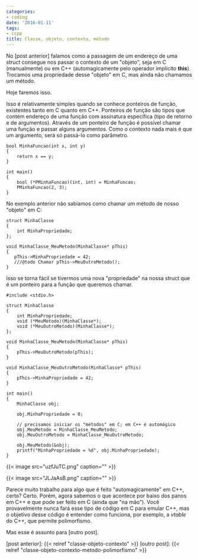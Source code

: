 ```yaml
---
categories:
- coding
date: '2016-01-11'
tags:
- ccpp
title: Classe, objeto, contexto, método
---
```


No [post anterior] falamos como a passagem de um endereço de uma struct consegue nos passar o contexto de um "objeto", seja em C (manualmente) ou em C++ (automagicamente pelo operador implícito __this__). Trocamos uma propriedade desse "objeto" em C, mas ainda não chamamos um método.

Hoje faremos isso.

Isso é relativamente simples quando se conhece ponteiros de função, existentes tanto em C quanto em C++. Ponteiros de função são tipos que contém endereço de uma função com assinatura específica (tipo de retorno e de argumentos). Através de um ponteiro de função é possível chamar uma função e passar alguns argumentos. Como o contexto nada mais é que um argumento, será só passá-lo como parâmetro.

```
bool MinhaFuncao(int x, int y)
{
	return x == y;
}

int main()
{
	bool (*PMinhaFuncao)(int, int) = MinhaFuncao;
	PMinhaFuncao(2, 3);
}
```

No exemplo anterior não sabíamos como chamar um método de nosso "objeto" em C:

```
struct MinhaClasse
{
    int MinhaPropriedade;
};

void MinhaClasse_MeuMetodo(MinhaClasse* pThis)
{
   pThis->MinhaPropriedade = 42;
   ///@todo Chamar pThis->MeuOutroMetodo();
}
```

Isso se torna fácil se tivermos uma nova "propriedade" na nossa struct que é um ponteiro para a função que queremos chamar.

```
#include <stdio.h>

struct MinhaClasse
{
	int MinhaPropriedade;
	void (*MeuMetodo)(MinhaClasse*);
	void (*MeuOutroMetodo)(MinhaClasse*);
};

void MinhaClasse_MeuMetodo(MinhaClasse* pThis)
{
	pThis->MeuOutroMetodo(pThis);
}

void MinhaClasse_MeuOutroMetodo(MinhaClasse* pThis)
{
	pThis->MinhaPropriedade = 42;
}

int main()
{
	MinhaClasse obj;

	obj.MinhaPropriedade = 0;

	// precisamos iniciar os "métodos" em C; em C++ é automágico
	obj.MeuMetodo = MinhaClasse_MeuMetodo; 
	obj.MeuOutroMetodo = MinhaClasse_MeuOutroMetodo;

	obj.MeuMetodo(&obj);
    printf("MinhaPropriedade = %d", obj.MinhaPropriedade);
}
```

{{< image src="uzfJuTC.png" caption="" >}}

{{< image src="JLJaAsB.png" caption="" >}}

Parece muito trabalho para algo que é feito "automagicamente" em C++, certo? Certo. Porém, agora sabemos o que acontece por baixo dos panos em C++ e que pode ser feito em C (ainda que "na mão"). Você provavelmente nunca fará esse tipo de código em C para emular C++, mas o objetivo desse código é entender como funciona, por exemplo, a _vtable_ do C++, que permite polimorfismo.

Mas esse é assunto para [outro post].

[post anterior]: {{< relref "classe-objeto-contexto" >}}
[outro post]: {{< relref "classe-objeto-contexto-metodo-polimorfismo" >}}

